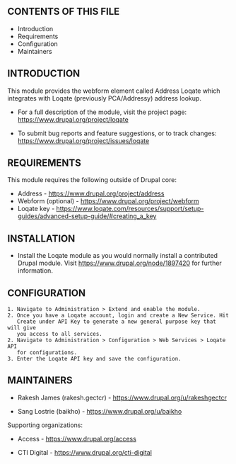 CONTENTS OF THIS FILE
---------------------

 * Introduction
 * Requirements
 * Configuration
 * Maintainers


INTRODUCTION
------------

This module provides the webform element called Address Loqate which integrates
with Loqate (previously PCA/Addressy) address lookup.

 * For a full description of the module, visit the project page:
   https://www.drupal.org/project/loqate

 * To submit bug reports and feature suggestions, or to track changes:
   https://www.drupal.org/project/issues/loqate


REQUIREMENTS
------------

This module requires the following outside of Drupal core:

 * Address - https://www.drupal.org/project/address
 * Webform (optional) - https://www.drupal.org/project/webform
 * Loqate key -
   https://www.loqate.com/resources/support/setup-guides/advanced-setup-guide/#creating_a_key


INSTALLATION
------------

 * Install the Loqate module as you would normally install a contributed
   Drupal module. Visit https://www.drupal.org/node/1897420 for further
   information.


CONFIGURATION
-------------

    1. Navigate to Administration > Extend and enable the module.
    2. Once you have a Loqate account, login and create a New Service. Hit
       Create under API Key to generate a new general purpose key that will give
       you access to all services.
    2. Navigate to Administration > Configuration > Web Services > Loqate API
       for configurations.
    3. Enter the Loqate API key and save the configuration.


MAINTAINERS
-----------

 * Rakesh James (rakesh.gectcr) - https://www.drupal.org/u/rakeshgectcr
 
 * Sang Lostrie (baikho) - https://www.drupal.org/u/baikho

Supporting organizations:

 * Access - https://www.drupal.org/access

 * CTI Digital - https://www.drupal.org/cti-digital
